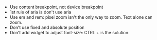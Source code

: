 - Use content breakpoint, not device breakpoint
- 1st rule of aria is don't use aria
- Use em and rem: pixel zoom isn't the only way to zoom. Text alone can zoom.
- Don't use fixed and absolute position
- Don't add widget to adjust font-size: CTRL +  is the solution